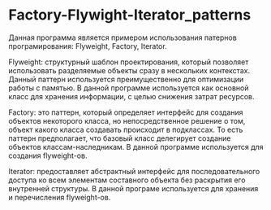 # Factory-Flywight-Iterator_patterns
Данная программа является примером использования патернов програмирования: Flyweight, Factory, Iterator.

Flyweight: структурный шаблон проектирования, который позволяет использовать разделяемые объекты сразу в нескольких контекстах. Данный паттерн используется преимущественно для оптимизации работы с памятью. В данной программе используется как основной класс для хранения информации, с целью снижения затрат ресурсов.

Factory: это паттерн, который определяет интерфейс для создания объектов некоторого класса, но непосредственное решение о том, объект какого класса создавать происходит в подклассах. То есть паттерн предполагает, что базовый класс делегирует создание объектов классам-наследникам. В данной программе используется для создания flyweight-ов.

Iterator: предоставляет абстрактный интерфейс для последовательного доступа ко всем элементам составного объекта без раскрытия его внутренней структуры. В данной програме используется для хранения и перечисления flyweight-ов.
